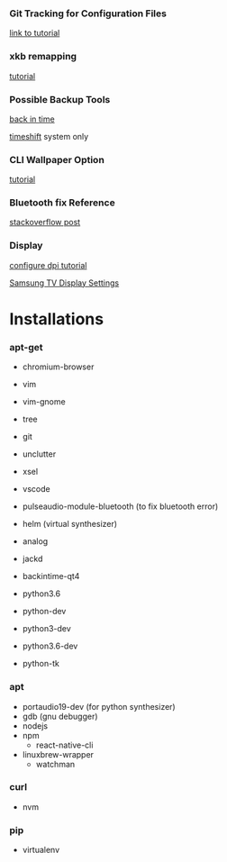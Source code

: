 ### Git Tracking for Configuration Files
[link to tutorial](https://developer.atlassian.com/blog/2016/02/best-way-to-store-dotfiles-git-bare-repo/)

### xkb remapping
[tutorial](https://www.linux.com/learn/hacking-your-linux-keyboard-xkb)

### Possible Backup Tools
[back in time](https://github.com/bit-team/backintime)

[timeshift](https://github.com/teejee2008/timeshift) system only

### CLI Wallpaper Option
[tutorial](https://unix.stackexchange.com/questions/275266/randomly-cycle-different-wallpapers-on-each-monitor)

### Bluetooth fix Reference
[stackoverflow post](https://askubuntu.com/questions/801404/bluetooth-connection-failed-blueman-bluez-errors-dbusfailederror-protocol-no)

### Display
[configure dpi tutorial](http://blog.mlindgren.ca/entry/2015/02/21/configuring-dpi-in-lubuntu-slash-lxde/)

[Samsung TV Display Settings](https://medium.com/@keredson/using-the-samsung-mu6300-40-4k-tv-as-a-computer-monitor-8582390bb824)

# Installations

### apt-get
* chromium-browser
* vim
* vim-gnome
* tree
* git
* unclutter
* xsel
* vscode

* pulseaudio-module-bluetooth (to fix bluetooth error)
* helm (virtual synthesizer)
* analog
* jackd
* backintime-qt4

* python3.6
* python-dev
* python3-dev
* python3.6-dev
* python-tk

### apt
* portaudio19-dev (for python synthesizer)
* gdb (gnu debugger)
* nodejs
* npm
	* react-native-cli
* linuxbrew-wrapper
	* watchman

### curl
* nvm

### pip
* virtualenv

